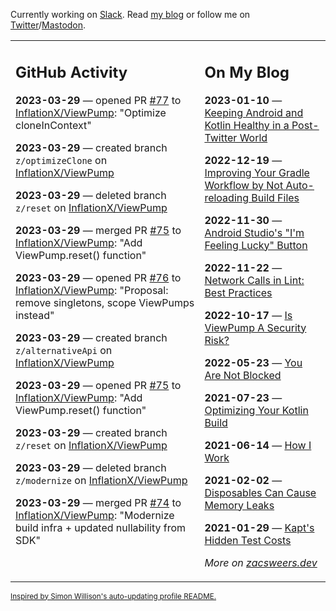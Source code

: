 Currently working on [Slack](https://slack.com/). Read [my blog](https://zacsweers.dev/) or follow me on [Twitter](https://twitter.com/ZacSweers)/[Mastodon](https://hachyderm.io/@ZacSweers).

<table><tr><td valign="top" width="60%">

## GitHub Activity
<!-- githubActivity starts -->
**2023-03-29** — opened PR [#77](https://github.com/InflationX/ViewPump/pull/77) to [InflationX/ViewPump](https://github.com/InflationX/ViewPump): "Optimize cloneInContext"

**2023-03-29** — created branch `z/optimizeClone` on [InflationX/ViewPump](https://github.com/InflationX/ViewPump)

**2023-03-29** — deleted branch `z/reset` on [InflationX/ViewPump](https://github.com/InflationX/ViewPump)

**2023-03-29** — merged PR [#75](https://github.com/InflationX/ViewPump/pull/75) to [InflationX/ViewPump](https://github.com/InflationX/ViewPump): "Add ViewPump.reset() function"

**2023-03-29** — opened PR [#76](https://github.com/InflationX/ViewPump/pull/76) to [InflationX/ViewPump](https://github.com/InflationX/ViewPump): "Proposal: remove singletons, scope ViewPumps instead"

**2023-03-29** — created branch `z/alternativeApi` on [InflationX/ViewPump](https://github.com/InflationX/ViewPump)

**2023-03-29** — opened PR [#75](https://github.com/InflationX/ViewPump/pull/75) to [InflationX/ViewPump](https://github.com/InflationX/ViewPump): "Add ViewPump.reset() function"

**2023-03-29** — created branch `z/reset` on [InflationX/ViewPump](https://github.com/InflationX/ViewPump)

**2023-03-29** — deleted branch `z/modernize` on [InflationX/ViewPump](https://github.com/InflationX/ViewPump)

**2023-03-29** — merged PR [#74](https://github.com/InflationX/ViewPump/pull/74) to [InflationX/ViewPump](https://github.com/InflationX/ViewPump): "Modernize build infra + updated nullability from SDK"
<!-- githubActivity ends -->
</td><td valign="top" width="40%">

## On My Blog
<!-- blog starts -->
**2023-01-10** — [Keeping Android and Kotlin Healthy in a Post-Twitter World](https://www.zacsweers.dev/keeping-android-healthy/)

**2022-12-19** — [Improving Your Gradle Workflow by Not Auto-reloading Build Files](https://www.zacsweers.dev/improving-your-workflow-by-not-auto-reloading-build-files/)

**2022-11-30** — [Android Studio's "I'm Feeling Lucky" Button](https://www.zacsweers.dev/android-studios-im-feeling-lucky-button/)

**2022-11-22** — [Network Calls in Lint: Best Practices](https://www.zacsweers.dev/network-calls-in-lint-best-practices/)

**2022-10-17** — [Is ViewPump A Security Risk?](https://www.zacsweers.dev/is-viewpump-a-security-risk/)

**2022-05-23** — [You Are Not Blocked](https://www.zacsweers.dev/you-are-not-blocked/)

**2021-07-23** — [Optimizing Your Kotlin Build](https://www.zacsweers.dev/optimizing-your-kotlin-build/)

**2021-06-14** — [How I Work](https://www.zacsweers.dev/how-i-work/)

**2021-02-02** — [Disposables Can Cause Memory Leaks](https://www.zacsweers.dev/disposables-can-cause-memory-leaks/)

**2021-01-29** — [Kapt's Hidden Test Costs](https://www.zacsweers.dev/kapts-hidden-test-costs/)
<!-- blog ends -->
_More on [zacsweers.dev](https://zacsweers.dev/)_
</td></tr></table>

<sub><a href="https://simonwillison.net/2020/Jul/10/self-updating-profile-readme/">Inspired by Simon Willison's auto-updating profile README.</a></sub>